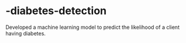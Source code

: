 # -diabetes-detection
Developed a machine learning model to predict the likelihood of a client having diabetes.
